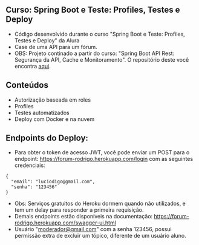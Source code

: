 ## Curso: Spring Boot e Teste: Profiles, Testes e Deploy 
- Código desenvolvido durante o curso "Spring Boot e Teste: Profiles, Testes e Deploy" da Alura	
- Case de uma API para um fórum.
- OBS: Projeto continado a partir do curso: "Spring Boot API Rest: Segurança da API, Cache e Monitoramento". O repositório deste você encontra [aqui](https://github.com/rodrigo-lucio/curso-spring-boot-seguranca-cache-monitoramento). 
## Conteúdos
- Autorização baseada em roles	 
- Profiles
- Testes automatizados
- Deploy com Docker e na nuvem
## Endpoints do Deploy:
- Para obter o token de acesso JWT, você pode enviar um POST para o endpoint: https://forum-rodrigo.herokuapp.com/login com as seguintes credenciais: 
```
{
  "email": "luciodigo@gmail.com",
  "senha": "123456"
}
```
- Obs: Serviços gratuitos do Heroku dormem quando não utilizados, e tem um delay para responder a primeira requisição. 
- Demais endpoints estão disponíveis na documentação: https://forum-rodrigo.herokuapp.com/swagger-ui.html
- Usuário "moderador@gmail.com" com a senha 123456, possui permissão extra de excluir um tópico, diferente de um usuário aluno.